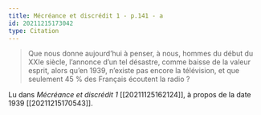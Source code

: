 ```yaml
---
title: Mécréance et discrédit 1 - p.141 - a
id: 20211215173042
type: Citation
---
```


> Que nous donne aujourd’hui à penser, à nous, hommes du début du XXIe siècle, l’annonce d’un tel désastre, comme baisse de la valeur esprit, alors qu’en 1939, n’existe pas encore la télévision, et que seulement 45 % des Français écoutent la radio ?

Lu dans *Mécréance et discrédit 1* [[20211125162124]], à propos de la date 1939 [[20211215170543]].